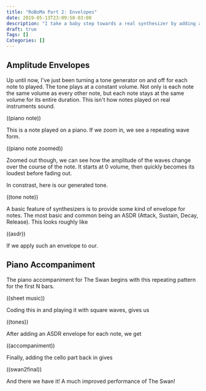 ```yaml
---
title: "RoBoMa Part 2: Envelopes"
date: 2019-05-13T23:09:58-03:00
description: "I take a baby step towards a real synthesizer by adding amplitude envelopes for each note"
draft: true
Tags: []
Categories: []
---
```


## Amplitude Envelopes ##

Up until now, I've just been turning a tone generator on and off for each note to played.
The tone plays at a constant volume. Not only is each note the same volume as every other
note, but each note stays at the same volume for its entire duration. This isn't how
notes played on real instruments sound.

((piano note))

This is a note played on a piano. If we zoom in, we see a repeating wave form.

((piano note zoomed))

Zoomed out though, we can see how the amplitude of the waves change over the course of the 
note. It starts at 0 volume, then quickly becomes its loudest before fading out.

In constrast, here is our generated tone.

((tone note))

A basic feature of synthesizers is to provide some kind of envelope for notes. The most
basic and common being an ASDR (Attack, Sustain, Decay, Release). This looks roughly like

((asdr))

If we apply such an envelope to our. 

## Piano Accompaniment ##

The piano accompaniment for The Swan begins with this repeating pattern for the first N bars.

((sheet music))

Coding this in and playing it with square waves, gives us

((tones))

After adding an ASDR envelope for each note, we get

((accompaniment))

Finally, adding the cello part back in gives

((swan2final))

And there we have it! A much improved performance of The Swan! 

